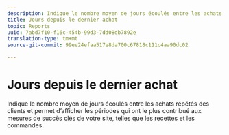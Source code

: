 ```yaml
---
description: Indique le nombre moyen de jours écoulés entre les achats répétés des clients et permet d’afficher les périodes qui ont le plus contribué aux mesures de succès clés de votre site, telles que les recettes et les commandes.
title: Jours depuis le dernier achat
topic: Reports
uuid: 7abd7f10-f16c-454b-99d3-7dd08db7892e
translation-type: tm+mt
source-git-commit: 99ee24efaa517e8da700c67818c111c4aa90dc02

---
```



# Jours depuis le dernier achat

Indique le nombre moyen de jours écoulés entre les achats répétés des clients et permet d’afficher les périodes qui ont le plus contribué aux mesures de succès clés de votre site, telles que les recettes et les commandes.

